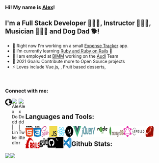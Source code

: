 <link href="/styles/style.css" rel="stylesheet"></link>

### Hi! My name is [Alex][website]!

## I'm a Full Stack Developer 👨🏻‍💻, Instructor 👨🏻‍🏫, Musician 👨🏻‍🎤 and Dog Dad 🐕!

- 🚧 Right now I'm working on a small [Expense Tracker](https://github.com/helloalexdodd/full-stack-expense-tracker) app.
- 🌱 I’m currently learning [Ruby and Ruby on Rails](https://github.com/helloalexdodd/hello-alex-blog) 💎
- 🔭 I am employed at [BIMM](https://bimm.com/) working on the [Audi](https://www.audi.ca/ca/web/en/new-cars.html) Team
- 🥅 2021 Goals: Contribute more to Open Source projects
- ⚡ Loves include Vue.js, , Fruit based desserts,

<br/>

### Connect with me:

[<img align="left" alt="alexdodd.com" width="22px" src="https://raw.githubusercontent.com/iconic/open-iconic/master/svg/globe.svg" />][website]
[<img align="left" alt="Alex Dodd | LinkedIn" width="22px" src="https://cdn.jsdelivr.net/npm/simple-icons@v3/icons/linkedin.svg" />][linkedin]
[<img align="left" alt="Alex Dodd | Twitter" width="22px" src="https://cdn.jsdelivr.net/npm/simple-icons@v3/icons/twitter.svg" />][twitter]

<br/>

## Languages and Tools:

<img width="26px" height="36.5px" align="left" src="./icons/html5.svg" alt="HTML5">
<img width="26px" height="36.5px" align="left" src="./icons/css3.svg" alt="CSS3">
<img width="26px" height="36.5px" align="left" src="./icons/sass.svg" alt="SCSS">
<img width="26px" height="36.5px" align="left" src="./icons/js.svg" alt="JavaScript">
<img width="26px" height="36.5px" align="left" src="./icons/react.svg" alt="React.js">
<img width="26px" height="36.5px" align="left" src="./icons/nextjs.svg" alt="Next.js">
<img width="26px" height="36.5px" align="left" src="./icons/vuejs.svg" alt="Vue.js">
<img width="46px" height="36.5px" align="left" src="./icons/jquery.svg" alt="jQuery">
<img width="46px" height="36.5px" align="left" src="./icons/node.svg" alt="Node.js">
<img width="46px" height="36.5px" align="left" src="./icons/mongodb.svg" alt="MongoDB">
<img width="26px" height="36.5px" align="left" src="./icons/graphql.svg" alt="GraphQL">
<img width="46px" height="36.5px" align="left" src="./icons/apollo.svg" alt="Apollo">
<img width="26px" height="36.5px" align="left" src="./icons/ruby.svg" alt="Ruby">
<img width="46px" height="36.5px" align="left" src="./icons/rails.svg" alt="Rails">
<img width="26px" height="36.5px" align="left" src="./icons/git.svg" alt="git">
<img width="26px" height="36.5px" align="left" src="./icons/github.svg" alt="GitHub">
<img width="26px" height="36.5px" align="left" src="./icons/terminal.svg" alt="terminal">
<img width="26px" height="36.5px" align="left" src="./icons/visual-studio-code.svg" alt="Visual Studio Code">

<br />

## Github Stats:

<div align="center">
  <div style="display: flex;">
    <img src="https://github-readme-stats.vercel.app/api?username=helloalexdodd&count_private=true&show_icons=true&hide=stars,issues" style="vertical-align: top;" />
    <img src="https://github-readme-stats.vercel.app/api/top-langs/?username=helloalexdodd&langs_count=5&layout=compact" />
  </div>
</div>

[website]: https://alexdodd.ca
[linkedin]: https://linkedin.com/in/helloalexdodd
[twitter]: https://twitter.com/helloalexdodd
